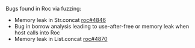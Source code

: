 Bugs found in Roc via fuzzing:

 - Memory leak in Str.concat [roc#4846](https://github.com/roc-lang/roc/issues/4856)
 - Bug in borrow analysis leading to use-after-free or memory leak when host calls into Roc
 - Memory leak in List.concat [roc#4870](https://github.com/roc-lang/roc/issues/4870)
